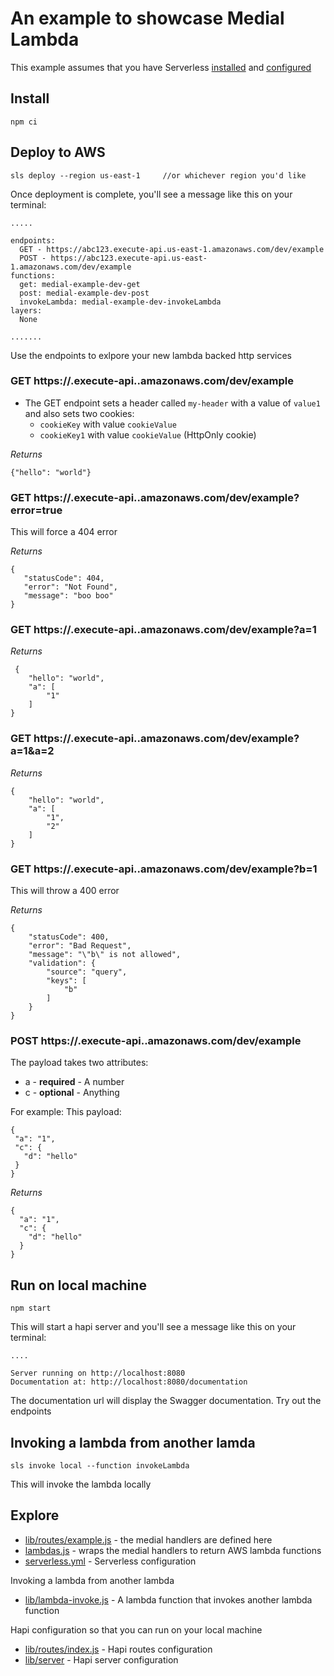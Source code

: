 # An example to showcase Medial Lambda

This example assumes that you have Serverless [installed](https://www.serverless.com/framework/docs/getting-started/) and [configured](https://www.serverless.com/framework/docs/providers/aws/cli-reference/config-credentials/)


## Install
```
npm ci
```

## Deploy to AWS
```
sls deploy --region us-east-1     //or whichever region you'd like
```

Once deployment is complete, you'll see a message like this on your terminal:

```
.....

endpoints:
  GET - https://abc123.execute-api.us-east-1.amazonaws.com/dev/example
  POST - https://abc123.execute-api.us-east-1.amazonaws.com/dev/example
functions:
  get: medial-example-dev-get
  post: medial-example-dev-post
  invokeLambda: medial-example-dev-invokeLambda
layers:
  None

.......
  ```

Use the endpoints to exlpore your new lambda backed http services

### **GET** https://<server>.execute-api.<region>.amazonaws.com/dev/example
- The GET endpoint sets a header called `my-header` with a value of `value1` and also sets two cookies:
  - `cookieKey` with value `cookieValue`
  - `cookieKey1` with value `cookieValue` (HttpOnly cookie)

*Returns*
```
{"hello": "world"}
```

### **GET** https://<server>.execute-api.<region>.amazonaws.com/dev/example?error=true
This will force a 404 error 

*Returns*
 ```
 {
    "statusCode": 404,
    "error": "Not Found",
    "message": "boo boo"
}
```

### **GET** https://<server>.execute-api.<region>.amazonaws.com/dev/example?a=1

*Returns*
```
 {
    "hello": "world",
    "a": [
        "1"
    ]
}
```

### **GET** https://<server>.execute-api.<region>.amazonaws.com/dev/example?a=1&a=2

*Returns* 
```
{
    "hello": "world",
    "a": [
        "1",
        "2"
    ]
}
```

### **GET** https://<server>.execute-api.<region>.amazonaws.com/dev/example?b=1

This will throw a 400 error

*Returns* 
```
{
    "statusCode": 400,
    "error": "Bad Request",
    "message": "\"b\" is not allowed",
    "validation": {
        "source": "query",
        "keys": [
            "b"
        ]
    }
}
```

### **POST** https://<server>.execute-api.<region>.amazonaws.com/dev/example

The payload takes two attributes:
 - a - **required** - A number
 - c - **optional** - Anything

 For example: This payload:
 ```
 {
  "a": "1",
  "c": {
    "d": "hello"
  }
}
 ```

*Returns* 
```
{
  "a": "1",
  "c": {
    "d": "hello"
  }
}
```

## Run on local machine
```npm start```

This will start a hapi server and you'll see a message like this on your terminal:

```
....

Server running on http://localhost:8080
Documentation at: http://localhost:8080/documentation
```

The documentation url will display the Swagger documentation. Try out the endpoints

## Invoking a lambda from another lamda
```
sls invoke local --function invokeLambda
```

This will invoke the lambda locally

## Explore
 - [lib/routes/example.js](lib/routes/example.js) - the medial handlers are defined here
 - [lambdas.js](lambdas.js) - wraps the medial handlers to return AWS lambda functions
 - [serverless.yml](serverless.yml) - Serverless configuration

Invoking a lambda from another lambda
 - [lib/lambda-invoke.js](lib/lambda-invoke.js) - A lambda function that invokes another lambda function

Hapi configuration so that you can run on your local machine
  - [lib/routes/index.js](lib/routes/index.js) - Hapi routes configuration
  - [lib/server](lib/server) - Hapi server configuration


